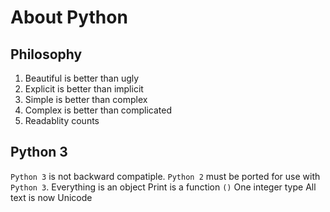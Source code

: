 # About Python

## Philosophy

1. Beautiful is better than ugly
2. Explicit is better than implicit
3. Simple is better than complex
4. Complex is better than complicated
5. Readablity counts

## Python 3

`Python 3` is not backward compatiple. `Python 2` must be ported for use with `Python 3`.
Everything is an object
Print is a function `()`
One integer type
All text is now Unicode

